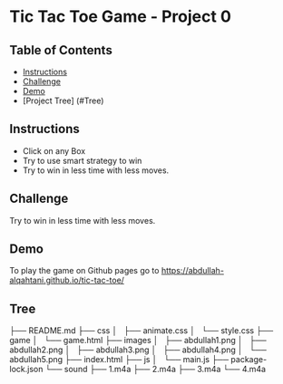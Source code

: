# Tic Tac Toe Game - Project 0

## Table of Contents

* [Instructions](#instructions)
* [Challenge](#Challenge)
* [Demo](#Demo)
* [Project Tree] (#Tree)

## Instructions
* Click on any Box
* Try to use smart strategy to win
* Try to win in less time with less moves.

## Challenge
Try to win in less time with less moves.

## Demo 
To play the game on Github pages go to https://abdullah-alqahtani.github.io/tic-tac-toe/

## Tree

├── README.md
├── css
│   ├── animate.css
│   └── style.css
├── game
│   └── game.html
├── images
│   ├── abdullah1.png
│   ├── abdullah2.png
│   ├── abdullah3.png
│   ├── abdullah4.png
│   └── abdullah5.png
├── index.html 
├── js
│   └── main.js
├── package-lock.json
└── sound
    ├── 1.m4a
    ├── 2.m4a
    ├── 3.m4a
    └── 4.m4a

